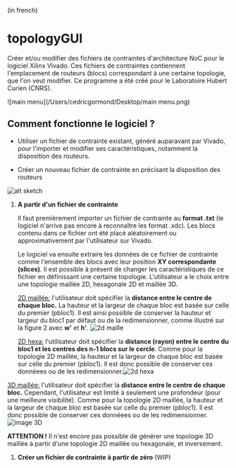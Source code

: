 (in french)
# topologyGUI

Créer et/ou modifier des fichiers de contraintes d'architecture NoC pour le logiciel
Xilinx Vivado. Ces fichiers de contraintes contiennent l'emplacement de
routeurs (blocs) correspondant à une certaine topologie, que l'on veut modifier.
Ce programme a été créé pour le Laboratoire Hubert Curien (CNRS).

![main menu](/Users/cedricgormond/Desktop/main menu.png)

## Comment fonctionne le logiciel ?

- Utiliser un fichier de contrainte existant, généré auparavant par Vivado, pour l'importer et modifier ses caractéristiques, notamment la disposition des routeurs.

- Créer un nouveau fichier de contrainte en précisant la disposition des routeurs

![alt sketch](https://user-images.githubusercontent.com/17772801/51992550-7b6a0a80-24ad-11e9-94f2-ee78873cc239.png)

1. **A partir d'un fichier de contrainte**

   Il faut premièrement importer un fichier de contrainte au **format .txt** (le logiciel n'arrive pas encore à reconnaître les format .xdc). Les blocs contenu dans ce fichier ont été placé aléatoirement ou approximativement par l'utilisateur sur Vivado. 

   Le logiciel va ensuite extraire les données de ce fichier de contrainte comme l'ensemble des blocs avec leur position **XY correspondante (slices)**. Il est possible à présent de changer les caractéristiques de ce fichier en définissant une certaine topologie. L'utilisateur a le choix entre une topologie maillée 2D, hexagonale 2D et maillée 3D.

   <u>2D maillée:</u>  l'utilisateur doit spécifier la **distance entre le centre de chaque bloc.** La hauteur et la largeur de chaque bloc est basée sur celle du premier (pbloc1). Il est ainsi possible de conserver la hauteur et largeur du bloc1 par défaut ou de la redimensionner, comme illustré sur la figure 2 avec **w'** et **h'**. ![2d maille](https://user-images.githubusercontent.com/17772801/52047707-e10bd480-2549-11e9-8bd6-777aff1ddad8.png)

   <u>2D hexa:</u> l'utilisateur doit spécifier la **distance (rayon) entre le centre du bloc1 et les centres des n-1 blocs sur le cercle**. Comme pour la topologie 2D maillée, la hauteur et la largeur de chaque bloc est basée sur celle du premier (pbloc1). Il est donc possible de conserver ces donnéees ou de les redimensionner.![2d hexa](https://user-images.githubusercontent.com/17772801/52047706-e10bd480-2549-11e9-8150-920f9b6844f3.png)

<u>3D maillée:</u>  l'utilisateur doit spécifier la **distance entre le centre de chaque bloc.** Cependant, l'utilisateur est limité à seulement une profondeur (pour une meilleure visibilité).  Comme pour la topologie 2D maillée, la hauteur et la largeur de chaque bloc est basée sur celle du premier (pbloc1). Il est donc possible de conserver ces donnéees ou de les redimensionner.
![image 3D](https://user-images.githubusercontent.com/17772801/52050044-a311af00-254f-11e9-9878-d5e72cbcd714.png)

**ATTENTION !** Il n'est encore pas possible de générer une topologie 3D maillée à partir d'une topologie 2D maillée ou hexagonale, et inversement.

1. **Créer un fichier de contrainte à partir de zéro** (WIP)

